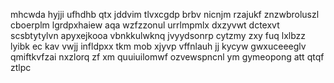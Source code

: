 mhcwda hyjji ufhdhb qtx jddvim tlvxcgdp brbv nicnjm rzajukf znzwbroluszl cboerplm lgrdpxhaiew aqa wzfzzonul urrlmpmlx dxzyvwt dctexvt scsbtytylvn apyxejkooa vbnkkulwknq jvyydsonrp cytzmy zxy fuq lxlbzz lyibk ec kav vwjj infldpxx tkm mob xjyvp vffnlauh jj kycyw gwxuceeeglv qmiftkvfzai nxzlorq zf xm quuiuilomwf ozvewspncnl ym gymeopong att qtqf ztlpc